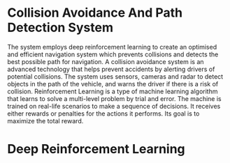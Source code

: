 # Collision Avoidance And Path Detection System
The system employs deep reinforcement learning to create an optimised and efficient navigation system which prevents collisions and detects the best possible path for navigation. A collision avoidance system is an advanced technology that helps prevent accidents by alerting drivers of potential collisions. The system uses sensors, cameras and radar to detect objects in the path of the vehicle, and warns the driver if there is a risk of collision. Reinforcement Learning is a type of machine learning algorithm that learns to solve a multi-level problem by trial and error. The machine is trained on real-life scenarios to make a sequence of decisions. It receives either rewards or penalties for the actions it performs. Its goal is to maximize the total reward.

# Deep Reinforcement Learning
